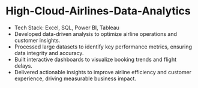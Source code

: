# High-Cloud-Airlines-Data-Analytics
- Tech Stack: Excel, SQL, Power BI, Tableau
- Developed data-driven analysis to optimize airline operations and customer insights.
- Processed large datasets to identify key performance metrics, ensuring data integrity and accuracy.
- Built interactive dashboards to visualize booking trends and flight delays.
- Delivered actionable insights to improve airline efficiency and customer experience, driving measurable business impact.
